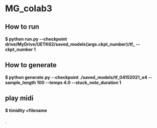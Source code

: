 # MG_colab3
## How to run
#### $ python run.py --checkpoint drive/MyDrive/UETK62/saved_models{args.ckpt_number}/tf_ --ckpt_number 1 

## How to generate
#### $ python generate.py --checkpoint ./saved_models/tf_04152021_e4 --sample_length 100 --temps 4.0 --stuck_note_duration 1

## play midi
#### $ timidity <filename
.
